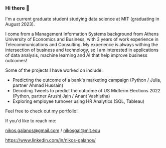 ### Hi there 👋

I'm a current graduate student studying data science at MIT (graduating in August 2023).

I come from a Management Information Systems background from Athens University of Economics and Business, with 3 years of work experience in Telecommunications and Consulting. My experience is always withing the intersection of business and technology, so I am interested in applications of data analysis, machine learning and AI that help improve business outcomes!

Some of the projects I have worked on include:
- Predicting the outcome of a bank's marketing campaign (Python / Julia, partner Ahmad Hussain) 
- Decoding Tweets to predict the outcome of US Midterm Elections 2022 (Python, partner Arushi Jain / Anant Vashistha)
- Exploring employee turnover using HR Analytics (SQL, Tableau)

Feel free to check out my portfolio!

If you'd like to reach me:

nikos.galanos@gmail.com / nikosgal@mit.edu

https://www.linkedin.com/in/nikos-galanos/
